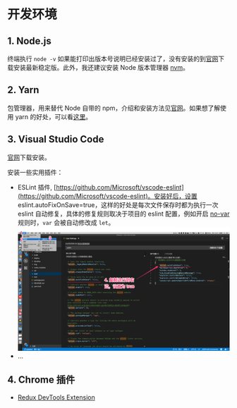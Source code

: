# 开发环境

## 1. Node.js
终端执行 `node -v` 如果能打印出版本号说明已经安装过了，没有安装的到[官网](https://nodejs.org)下载安装最新稳定版。此外，我还建议安装 Node 版本管理器 [nvm](https://github.com/creationix/nvm)。

## 2. Yarn
包管理器，用来替代 Node 自带的 npm，介绍和安装方法见[官网](https://yarnpkg.com/)。如果想了解使用 yarn 的好处，可以看[这里](https://juejin.im/post/5ab89cc4f265da237506e367)。

## 3. Visual Studio Code

[官网](https://code.visualstudio.com)下载安装。

安装一些实用插件：
- ESLint 插件, [https://github.com/Microsoft/vscode-eslint](https://github.com/Microsoft/vscode-eslint)。安装好后，设置 eslint.autoFixOnSave=true，这样的好处是每次文件保存时都为执行一次 eslint 自动修复，具体的修复规则取决于项目的 eslint 配置，例如开启 [no-var](https://eslint.org/docs/rules/no-var) 规则时，`var` 会被自动修改成 `let`。
![img](../assets/vscode-eslint-config.png)
- ...

## 4. Chrome 插件
- [Redux DevTools Extension](https://chrome.google.com/webstore/detail/redux-devtools/lmhkpmbekcpmknklioeibfkpmmfibljd?hl=zh-CN)
